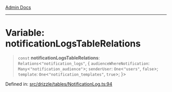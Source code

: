 [Admin Docs](/)

***

# Variable: notificationLogsTableRelations

> `const` **notificationLogsTableRelations**: `Relations`\<`"notification_logs"`, \{ `audienceWhereNotification`: `Many`\<`"notification_audience"`\>; `senderUser`: `One`\<`"users"`, `false`\>; `template`: `One`\<`"notification_templates"`, `true`\>; \}\>

Defined in: [src/drizzle/tables/NotificationLog.ts:94](https://github.com/Sourya07/talawa-api/blob/3df16fa5fb47e8947dc575f048aef648ae9ebcf8/src/drizzle/tables/NotificationLog.ts#L94)
